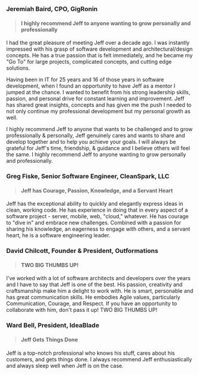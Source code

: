 ### Jeremiah Baird, CPO, GigRonin

> #### I highly recommend Jeff to anyone wanting to grow personally and professionally

I had the great pleasure of meeting Jeff over a decade ago. I was instantly impressed with his
grasp of software development and architectural/design concepts. He has a true passion that is
felt immediately, and he became my "Go To" for large projects, complicated concepts, and
cutting edge solutions.

Having been in IT for 25 years and 16 of those years in software development, when I found an
opportunity to have Jeff as a mentor I jumped at the chance. I wanted to benefit from his strong
leadership skills, passion, and personal drive for constant learning and improvement. Jeff has
shared great insights, concepts and has given me the push I needed to not only continue my
professional development but my personal growth as well.

I highly recommend Jeff to anyone that wants to be challenged and to grow professionally &
personally, Jeff genuinely cares and wants to share and develop together and to help you
achieve your goals. I will always be grateful for Jeff's time, friendship, & guidance and I believe
others will feel the same. I highly recommend Jeff to anyone wanting to grow personally and
professionally.

### Greg Fiske, Senior Software Engineer, CleanSpark, LLC

> #### Jeff has Courage, Passion, Knowledge, and a Servant Heart

Jeff has the exceptional ability to quickly and elegantly express ideas in clean, working code. He
has experience in doing that in every aspect of a software project - server, mobile, web, "cloud,"
whatever. He has courage to "dive in" and embrace new challenges. Combined with a passion
for sharing his knowledge, an eagerness to engage with others, and a servant heart, he is a
software engineering leader.

### David Chilcott, Founder & President, Outformations

> #### TWO BIG THUMBS UP!

I've worked with a lot of software architects and developers over the years and I have to say that
Jeff is one of the best. His passion, creativity and craftsmanship make him a delight to work with.
He is smart, personable and has great communication skills. He embodies Agile values,
particularly Communication, Courage, and Respect. If you have an opportunity to collaborate
with him, don't pass it up! TWO BIG THUMBS UP!

### Ward Bell, President, IdeaBlade

> #### Jeff Gets Things Done

Jeff is a top-notch professional who knows his stuff, cares about his customers, and gets things
done. I always recommend Jeff enthusiastically and always sleep well when Jeff is on the case.
